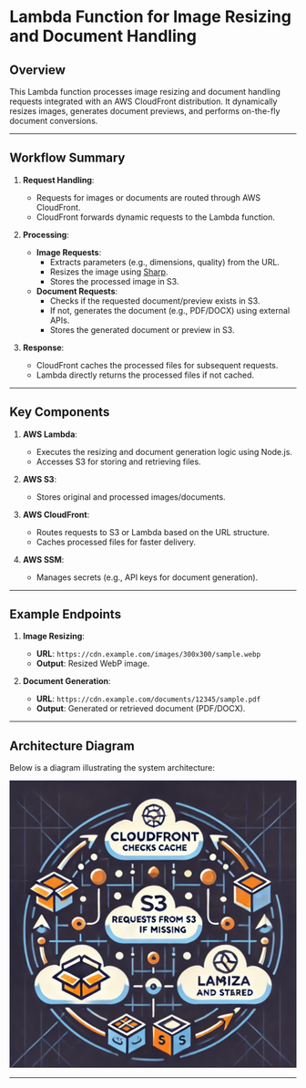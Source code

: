 # Lambda Function for Image Resizing and Document Handling

## Overview

This Lambda function processes image resizing and document handling requests integrated with an AWS CloudFront distribution. It dynamically resizes images, generates document previews, and performs on-the-fly document conversions.

---

## Workflow Summary

1. **Request Handling**:
   - Requests for images or documents are routed through AWS CloudFront.
   - CloudFront forwards dynamic requests to the Lambda function.

2. **Processing**:
   - **Image Requests**:
     - Extracts parameters (e.g., dimensions, quality) from the URL.
     - Resizes the image using [Sharp](https://sharp.pixelplumbing.com/).
     - Stores the processed image in S3.
   - **Document Requests**:
     - Checks if the requested document/preview exists in S3.
     - If not, generates the document (e.g., PDF/DOCX) using external APIs.
     - Stores the generated document or preview in S3.

3. **Response**:
   - CloudFront caches the processed files for subsequent requests.
   - Lambda directly returns the processed files if not cached.

---

## Key Components

1. **AWS Lambda**:
   - Executes the resizing and document generation logic using Node.js.
   - Accesses S3 for storing and retrieving files.

2. **AWS S3**:
   - Stores original and processed images/documents.

3. **AWS CloudFront**:
   - Routes requests to S3 or Lambda based on the URL structure.
   - Caches processed files for faster delivery.

4. **AWS SSM**:
   - Manages secrets (e.g., API keys for document generation).

---

## Example Endpoints

1. **Image Resizing**:
   - **URL**: `https://cdn.example.com/images/300x300/sample.webp`
   - **Output**: Resized WebP image.

2. **Document Generation**:
   - **URL**: `https://cdn.example.com/documents/12345/sample.pdf`
   - **Output**: Generated or retrieved document (PDF/DOCX).

---

## Architecture Diagram

Below is a diagram illustrating the system architecture:

![Architecture Diagram](architecture.png)

---

